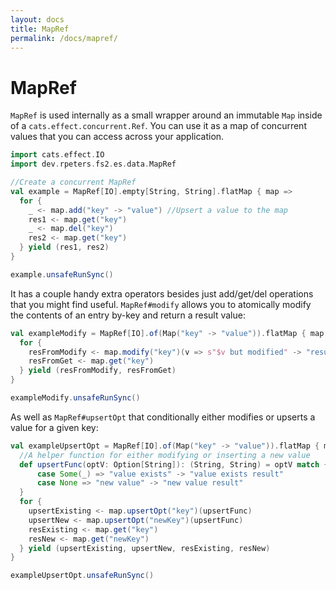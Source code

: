 ```yaml
---
layout: docs
title: MapRef
permalink: /docs/mapref/
---
```

# MapRef
`MapRef` is used internally as a small wrapper around an immutable `Map` inside of a `cats.effect.concurrent.Ref`.
You can use it as a map of concurrent values that you can access across your application.

```scala mdoc:silent
import cats.effect.IO
import dev.rpeters.fs2.es.data.MapRef

//Create a concurrent MapRef
val example = MapRef[IO].empty[String, String].flatMap { map =>
  for {
    _ <- map.add("key" -> "value") //Upsert a value to the map
    res1 <- map.get("key")
    _ <- map.del("key")
    res2 <- map.get("key")
  } yield (res1, res2)
}
```
```scala mdoc
example.unsafeRunSync()
```

It has a couple handy extra operators besides just add/get/del operations that you might find useful.
`MapRef#modify` allows you to atomically modify the contents of an entry by-key and return a result value:

```scala mdoc:silent
val exampleModify = MapRef[IO].of(Map("key" -> "value")).flatMap { map =>
  for {
    resFromModify <- map.modify("key")(v => s"$v but modified" -> "result")
    resFromGet <- map.get("key")
  } yield (resFromModify, resFromGet)
}
```
```scala mdoc
exampleModify.unsafeRunSync()
```

As well as `MapRef#upsertOpt` that conditionally either modifies or upserts a value for a given key:

```scala mdoc:silent
val exampleUpsertOpt = MapRef[IO].of(Map("key" -> "value")).flatMap { map =>
  //A helper function for either modifying or inserting a new value
  def upsertFunc(optV: Option[String]): (String, String) = optV match {
      case Some(_) => "value exists" -> "value exists result"
      case None => "new value" -> "new value result"
  }
  for {
    upsertExisting <- map.upsertOpt("key")(upsertFunc)
    upsertNew <- map.upsertOpt("newKey")(upsertFunc)
    resExisting <- map.get("key")
    resNew <- map.get("newKey")
  } yield (upsertExisting, upsertNew, resExisting, resNew)
}
```
```scala mdoc
exampleUpsertOpt.unsafeRunSync()
```